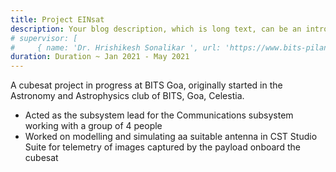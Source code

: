 ```yaml
---
title: Project EINsat
description: Your blog description, which is long text, can be an introduction to the post or a paragraph of the post.
# supervisor: [
#     { name: 'Dr. Hrishikesh Sonalikar ', url: 'https://www.bits-pilani.ac.in/goa/hrishikesh-shashikant-sonalikar/' } ]
duration: Duration ~ Jan 2021 - May 2021
---
```


A cubesat project in progress at BITS Goa, originally started in the Astronomy and Astrophysics club of BITS, Goa, Celestia.

- Acted as the subsystem lead for the Communications subsystem working with a group of 4 people
- Worked on modelling and simulating aa suitable antenna in CST Studio Suite for telemetry of images captured by the payload onboard the cubesat
